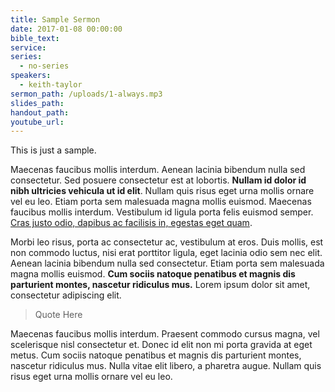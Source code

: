 ```yaml
---
title: Sample Sermon
date: 2017-01-08 00:00:00
bible_text:
service:
series:
  - no-series
speakers:
  - keith-taylor
sermon_path: /uploads/1-always.mp3
slides_path:
handout_path:
youtube_url:
---
```



This is just a sample.

Maecenas faucibus mollis interdum. Aenean lacinia bibendum nulla sed consectetur. Sed posuere consectetur est at lobortis. **Nullam id dolor id nibh ultricies vehicula ut id elit**. Nullam quis risus eget urna mollis ornare vel eu leo. Etiam porta sem malesuada magna mollis euismod. Maecenas faucibus mollis interdum. Vestibulum id ligula porta felis euismod semper.<u> Cras justo odio, dapibus ac facilisis in, egestas eget quam</u>.

Morbi leo risus, porta ac consectetur ac, vestibulum at eros. Duis mollis, est non commodo luctus, nisi erat porttitor ligula, eget lacinia odio sem nec elit. Aenean lacinia bibendum nulla sed consectetur. Etiam porta sem malesuada magna mollis euismod. **Cum sociis natoque penatibus et magnis dis parturient montes, nascetur ridiculus mus.** Lorem ipsum dolor sit amet, consectetur adipiscing elit.

> Quote Here

Maecenas faucibus mollis interdum. Praesent commodo cursus magna, vel scelerisque nisl consectetur et. Donec id elit non mi porta gravida at eget metus. Cum sociis natoque penatibus et magnis dis parturient montes, nascetur ridiculus mus. Nulla vitae elit libero, a pharetra augue. Nullam quis risus eget urna mollis ornare vel eu leo.